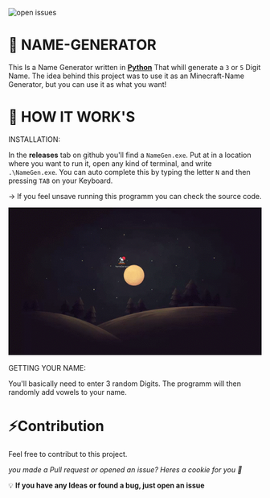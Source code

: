 ![open issues](https://img.shields.io/github/issues/AspirinMaquzo/Name-Gen)

# 🍣 NAME-GENERATOR  
This Is a  Name Generator written in **[Python]("https://www.python.org/")** That whill generate a `3` or `5` Digit Name.
The idea behind this project was to use it as an Minecraft-Name Generator, but you can use it as what you want!

# 🍙 HOW IT WORK'S
INSTALLATION:

In the **releases** tab on github you'll find a `NameGen.exe`. Put at in a location where you want to run it, open any kind of terminal, and write `.\NameGen.exe`. You can auto complete this by typing the letter `N` and then pressing `TAB` on your Keyboard.

-> If you feel unsave running this programm you can check the source code.

![](3029253502b6c264c402936fc0b16445.gif)

GETTING YOUR NAME:

You'll basically need to enter 3 random Digits. The programm will then randomly add vowels to your name.

# ⚡️Contribution
Feel free to contribut to this project.

*you made a Pull request or opened an issue? Heres a cookie for you 🍪*


💡 **If you have any Ideas or found a bug, just open an issue**

